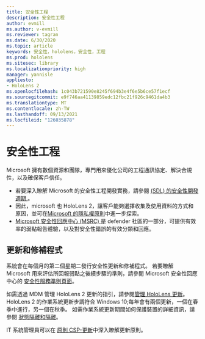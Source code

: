 ```yaml
---
title: 安全性工程
description: 安全性工程
author: evmill
ms.author: v-evmill
ms.reviewer: tagran
ms.date: 6/30/2020
ms.topic: article
keywords: 安全性，hololens，安全性，工程
ms.prod: hololens
ms.sitesec: library
ms.localizationpriority: high
manager: yannisle
appliesto:
- HoloLens 2
ms.openlocfilehash: 1c043b721590e8245f694b3e4f6e5b6ce57f1ecf
ms.sourcegitcommit: e9f746aa41139859edc12fbc21f926c9461da4b3
ms.translationtype: MT
ms.contentlocale: zh-TW
ms.lasthandoff: 09/13/2021
ms.locfileid: "126035878"
---
```

# <a name="security-engineering"></a>安全性工程

Microsoft 擁有數個資源和團隊，專門用來優化公司的工程通訊協定、解決合規性，以及確保客戶信任。 

  * 若要深入瞭解 Microsoft 的安全性工程開發實務，請參閱 [ (SDL) 的安全性開發週期 ](https://www.microsoft.com/securityengineering/sdl)。
  * 因此，microsoft 也 HoloLens 2，讓客戶能夠選擇收集及使用資料的方式和原因，並可在[Microsoft 的隱私權原則](https://privacy.microsoft.com/)中進一步探索。 
  * [Microsoft 安全性回應中心 (MSRC) ](https://www.microsoft.com/msrc) 是 defender 社區的一部分，可提供有效率的弱點報告體驗，以及對安全性錯誤的有效分類和回應。 

## <a name="updates-and-patches"></a>更新和修補程式

系統會在每個月的第二個星期二發行安全性更新和修補程式。 若要瞭解 Microsoft 用來評估所回報弱點之後續步驟的準則，請參閱 Microsoft 安全性回應中心的 [安全性服務準則頁面](https://www.microsoft.com/msrc/windows-security-servicing-criteria)。 

如需透過 MDM 管理 HoloLens 2 更新的指引，請參閱[管理 HoloLens 更新](hololens-updates.md)。 HoloLens 2 的作業系統更新步調符合 Windows 10;每年會有兩個更新，一個在春季中進行，另一個在秋季。 如需作業系統更新期間如何保護裝置的詳細資訊，請參閱 [狀態隔離和隔離](security-state-separation-isolation.md)。 

IT 系統管理員可以在 [原則 CSP-更新](/windows/client-management/mdm/policy-csp-update)中深入瞭解更新原則。 
